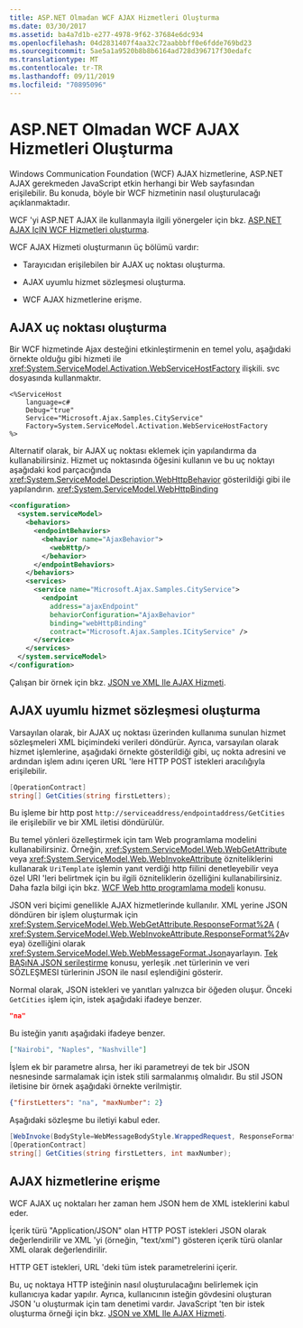 ```yaml
---
title: ASP.NET Olmadan WCF AJAX Hizmetleri Oluşturma
ms.date: 03/30/2017
ms.assetid: ba4a7d1b-e277-4978-9f62-37684e6dc934
ms.openlocfilehash: 04d2831407f4aa32c72aabbbff0e6fdde769bd23
ms.sourcegitcommit: 5ae5a1a9520b8b8b6164ad728d396717f30edafc
ms.translationtype: MT
ms.contentlocale: tr-TR
ms.lasthandoff: 09/11/2019
ms.locfileid: "70895096"
---
```

# <a name="creating-wcf-ajax-services-without-aspnet"></a>ASP.NET Olmadan WCF AJAX Hizmetleri Oluşturma
Windows Communication Foundation (WCF) AJAX hizmetlerine, ASP.NET AJAX gerekmeden JavaScript etkin herhangi bir Web sayfasından erişilebilir. Bu konuda, böyle bir WCF hizmetinin nasıl oluşturulacağı açıklanmaktadır.  
  
 WCF 'yi ASP.NET AJAX ile kullanmayla ilgili yönergeler için bkz. [ASP.NET AJAX IçIN WCF Hizmetleri oluşturma](../../../../docs/framework/wcf/feature-details/creating-wcf-services-for-aspnet-ajax.md).  
  
 WCF AJAX Hizmeti oluşturmanın üç bölümü vardır:  
  
- Tarayıcıdan erişilebilen bir AJAX uç noktası oluşturma.  
  
- AJAX uyumlu hizmet sözleşmesi oluşturma.  
  
- WCF AJAX hizmetlerine erişme.  
  
## <a name="creating-an-ajax-endpoint"></a>AJAX uç noktası oluşturma  
 Bir WCF hizmetinde Ajax desteğini etkinleştirmenin en temel yolu, aşağıdaki örnekte olduğu gibi hizmeti ile <xref:System.ServiceModel.Activation.WebServiceHostFactory> ilişkili. svc dosyasında kullanmaktır.  
  
```text
<%ServiceHost   
    language=c#  
    Debug="true"  
    Service="Microsoft.Ajax.Samples.CityService"  
    Factory=System.ServiceModel.Activation.WebServiceHostFactory  
%>  
```  
  
 Alternatif olarak, bir AJAX uç noktası eklemek için yapılandırma da kullanabilirsiniz. Hizmet uç noktasında öğesini kullanın ve bu uç noktayı aşağıdaki kod parçacığında <xref:System.ServiceModel.Description.WebHttpBehavior> gösterildiği gibi ile yapılandırın. <xref:System.ServiceModel.WebHttpBinding>  
  
```xml  
<configuration>  
  <system.serviceModel>  
    <behaviors>  
      <endpointBehaviors>  
        <behavior name="AjaxBehavior">  
          <webHttp/>  
        </behavior>  
      </endpointBehaviors>  
    </behaviors>  
    <services>  
      <service name="Microsoft.Ajax.Samples.CityService">  
        <endpoint   
          address="ajaxEndpoint"  
          behaviorConfiguration="AjaxBehavior"  
          binding="webHttpBinding"  
          contract="Microsoft.Ajax.Samples.ICityService" />  
      </service>  
    </services>  
  </system.serviceModel>  
</configuration>  
```  
  
 Çalışan bir örnek için bkz. [JSON ve XML Ile AJAX Hizmeti](../../../../docs/framework/wcf/samples/ajax-service-with-json-and-xml-sample.md).  
  
## <a name="creating-an-ajax-compatible-service-contract"></a>AJAX uyumlu hizmet sözleşmesi oluşturma  
 Varsayılan olarak, bir AJAX uç noktası üzerinden kullanıma sunulan hizmet sözleşmeleri XML biçimindeki verileri döndürür. Ayrıca, varsayılan olarak hizmet işlemlerine, aşağıdaki örnekte gösterildiği gibi, uç nokta adresini ve ardından işlem adını içeren URL 'lere HTTP POST istekleri aracılığıyla erişilebilir.  
  
```csharp
[OperationContract]  
string[] GetCities(string firstLetters);  
```  
  
 Bu işleme bir http post `http://serviceaddress/endpointaddress/GetCities` ile erişilebilir ve bir XML iletisi döndürülür.  
  
 Bu temel yönleri özelleştirmek için tam Web programlama modelini kullanabilirsiniz. Örneğin, <xref:System.ServiceModel.Web.WebGetAttribute> veya <xref:System.ServiceModel.Web.WebInvokeAttribute> özniteliklerini kullanarak `UriTemplate` işlemin yanıt verdiği http fiilini denetleyebilir veya özel URI 'leri belirtmek için bu ilgili özniteliklerin özelliğini kullanabilirsiniz. Daha fazla bilgi için bkz. [WCF Web http programlama modeli](../../../../docs/framework/wcf/feature-details/wcf-web-http-programming-model.md) konusu.  
  
 JSON veri biçimi genellikle AJAX hizmetlerinde kullanılır. XML yerine JSON döndüren bir işlem oluşturmak için <xref:System.ServiceModel.Web.WebGetAttribute.ResponseFormat%2A> ( <xref:System.ServiceModel.Web.WebInvokeAttribute.ResponseFormat%2A>veya) özelliğini olarak <xref:System.ServiceModel.Web.WebMessageFormat.Json>ayarlayın. [Tek BAŞıNA JSON serileştirme](../../../../docs/framework/wcf/feature-details/stand-alone-json-serialization.md) konusu, yerleşik .net türlerinin ve veri SÖZLEŞMESI türlerinin JSON ile nasıl eşlendiğini gösterir.  
  
 Normal olarak, JSON istekleri ve yanıtları yalnızca bir öğeden oluşur. Önceki `GetCities` işlem için, istek aşağıdaki ifadeye benzer.  
  
```json
"na"  
```  
  
 Bu isteğin yanıtı aşağıdaki ifadeye benzer.  
  
```json
["Nairobi", "Naples", "Nashville"]  
```  
  
 İşlem ek bir parametre alırsa, her iki parametreyi de tek bir JSON nesnesinde sarmalamak için istek stili sarmalanmış olmalıdır. Bu stil JSON iletisine bir örnek aşağıdaki örnekte verilmiştir.  
  
```json  
{"firstLetters": "na", "maxNumber": 2}  
```  
  
 Aşağıdaki sözleşme bu iletiyi kabul eder.  
  
```csharp
[WebInvoke(BodyStyle=WebMessageBodyStyle.WrappedRequest, ResponseFormat=WebMessageFormat.Json)]  
[OperationContract]  
string[] GetCities(string firstLetters, int maxNumber);  
```  
  
## <a name="accessing-ajax-services"></a>AJAX hizmetlerine erişme  
 WCF AJAX uç noktaları her zaman hem JSON hem de XML isteklerini kabul eder.  
  
 İçerik türü "Application/JSON" olan HTTP POST istekleri JSON olarak değerlendirilir ve XML 'yi (örneğin, "text/xml") gösteren içerik türü olanlar XML olarak değerlendirilir.  
  
 HTTP GET istekleri, URL 'deki tüm istek parametrelerini içerir.  
  
 Bu, uç noktaya HTTP isteğinin nasıl oluşturulacağını belirlemek için kullanıcıya kadar yapılır. Ayrıca, kullanıcının isteğin gövdesini oluşturan JSON 'u oluşturmak için tam denetimi vardır. JavaScript 'ten bir istek oluşturma örneği için bkz. [JSON ve XML Ile AJAX Hizmeti](../../../../docs/framework/wcf/samples/ajax-service-with-json-and-xml-sample.md).

